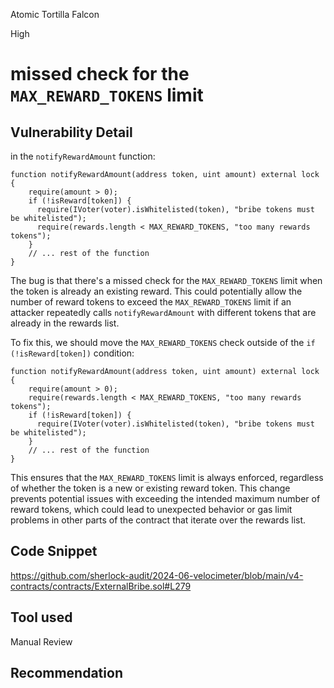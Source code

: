 Atomic Tortilla Falcon

High

# missed check for the `MAX_REWARD_TOKENS` limit


## Vulnerability Detail


 in the `notifyRewardAmount` function:

```solidity
function notifyRewardAmount(address token, uint amount) external lock {
    require(amount > 0);
    if (!isReward[token]) {
      require(IVoter(voter).isWhitelisted(token), "bribe tokens must be whitelisted");
      require(rewards.length < MAX_REWARD_TOKENS, "too many rewards tokens");
    }
    // ... rest of the function
}
```

The bug is that there's a missed check for the `MAX_REWARD_TOKENS` limit when the token is already an existing reward. This could potentially allow the number of reward tokens to exceed the `MAX_REWARD_TOKENS` limit if an attacker repeatedly calls `notifyRewardAmount` with different tokens that are already in the rewards list.

To fix this, we should move the `MAX_REWARD_TOKENS` check outside of the `if (!isReward[token])` condition:

```solidity
function notifyRewardAmount(address token, uint amount) external lock {
    require(amount > 0);
    require(rewards.length < MAX_REWARD_TOKENS, "too many rewards tokens");
    if (!isReward[token]) {
      require(IVoter(voter).isWhitelisted(token), "bribe tokens must be whitelisted");
    }
    // ... rest of the function
}
```

This ensures that the `MAX_REWARD_TOKENS` limit is always enforced, regardless of whether the token is a new or existing reward token. This change prevents potential issues with exceeding the intended maximum number of reward tokens, which could lead to unexpected behavior or gas limit problems in other parts of the contract that iterate over the rewards list.

## Code Snippet

https://github.com/sherlock-audit/2024-06-velocimeter/blob/main/v4-contracts/contracts/ExternalBribe.sol#L279

## Tool used

Manual Review

## Recommendation
